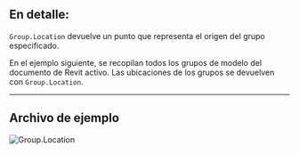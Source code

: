 ## En detalle:
`Group.Location` devuelve un punto que representa el origen del grupo especificado.

En el ejemplo siguiente, se recopilan todos los grupos de modelo del documento de Revit activo. Las ubicaciones de los grupos se devuelven con `Group.Location`.

___
## Archivo de ejemplo

![Group.Location](./Revit.Elements.Group.Location_img.jpg)
